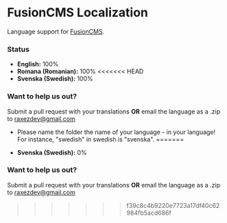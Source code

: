FusionCMS Localization
======================

Language support for [FusionCMS](http://fusion.raxezdev.com).

### Status
* **English:** 100%
* **Romana (Romanian):** 100%
<<<<<<< HEAD
* **Svenska (Swedish):** 100%

### Want to help us out?
Submit a pull request with your translations **OR** email the language as a .zip to raxezdev@gmail.com

- Please name the folder the name of your language - in your language! For instance, "swedish" in swedish is "svenska".
=======
* **Svenska (Swedish):** 0%

### Want to help us out?
Submit a pull request with your translations **OR** email the language as a .zip to raxezdev@gmail.com
>>>>>>> f39c8c4b9220e7723a17df40c62984fb5acd686f
